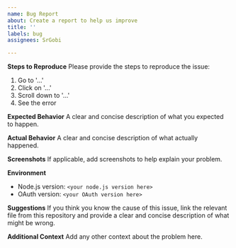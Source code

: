 ```yaml
---
name: Bug Report
about: Create a report to help us improve
title: ''
labels: bug
assignees: SrGobi

---
```


**Steps to Reproduce**
Please provide the steps to reproduce the issue:
1. Go to '...'
2. Click on '...'
3. Scroll down to '...'
4. See the error

**Expected Behavior**
A clear and concise description of what you expected to happen.

**Actual Behavior**
A clear and concise description of what actually happened.

**Screenshots**
If applicable, add screenshots to help explain your problem.

**Environment**
- Node.js version: `<your node.js version here>`
- OAuth version: `<your OAuth version here>`

**Suggestions**
If you think you know the cause of this issue, link the relevant file from this repository and provide a clear and concise description of what might be wrong.

**Additional Context**
Add any other context about the problem here.